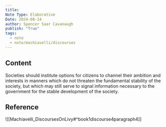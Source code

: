 ```yaml
---
title:
Note Type: Elaborative
Date: 2024-08-14
author: Spencer Saar Cavanaugh
publish: "True"
tags:
  - note
  - note/machiavelli/discourses
---
```


## Content

Societies should institute options for citizens to channel their ambition and interests in manners which do not threaten the fundamental stability of the society, but which may still serve to signal information necessary to the government for the stable development of the society.

## Reference

![[Machiavelli_DiscoursesOnLivy#^book1discourse4paragraph4]]
